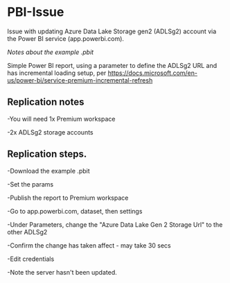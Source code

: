 # PBI-Issue
Issue with updating Azure Data Lake Storage gen2 (ADLSg2) account via the Power BI service (app.powerbi.com).

*Notes about the example .pbit*

Simple Power BI report, using a parameter to define the ADLSg2 URL and has incremental loading setup, per https://docs.microsoft.com/en-us/power-bi/service-premium-incremental-refresh

## Replication notes
-You will need 1x Premium workspace

-2x ADLSg2 storage accounts

## Replication steps. 
-Download the example .pbit

-Set the params

-Publish the report to Premium workspace

-Go to app.powerbi.com, dataset, then settings

-Under Parameters, change the "Azure Data Lake Gen 2 Storage Url" to the other ADLSg2

-Confirm the change has taken affect - may take 30 secs

-Edit credentials

-Note the server hasn't been updated.
